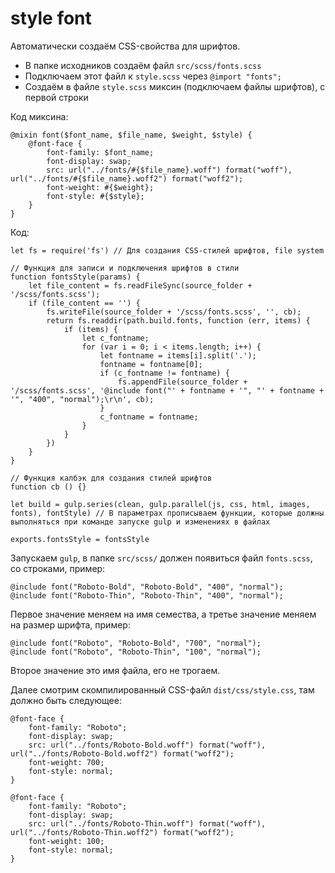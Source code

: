 # style font 
Автоматически создаём CSS-свойства для шрифтов.

- В папке исходников создаём файл `src/scss/fonts.scss`
- Подключаем этот файл к `style.scss` через `@import "fonts";`
- Создаём в файле `style.scss` миксин (подключаем файлы шрифтов), с первой строки

Код миксина:

    @mixin font($font_name, $file_name, $weight, $style) {
        @font-face {
            font-family: $font_name;
            font-display: swap;
            src: url("../fonts/#{$file_name}.woff") format("woff"), url("../fonts/#{$file_name}.woff2") format("woff2");
            font-weight: #{$weight};
            font-style: #{$style};
        }
    }


Код:

    let fs = require('fs') // Для создания CSS-стилей шрифтов, file system

    // Функция для записи и подключения шрифтов в стили
    function fontsStyle(params) {
        let file_content = fs.readFileSync(source_folder + '/scss/fonts.scss');
        if (file_content == '') {
            fs.writeFile(source_folder + '/scss/fonts.scss', '', cb);
            return fs.readdir(path.build.fonts, function (err, items) {
                if (items) {
                    let c_fontname;
                    for (var i = 0; i < items.length; i++) {
                        let fontname = items[i].split('.');
                        fontname = fontname[0];
                        if (c_fontname != fontname) {
                            fs.appendFile(source_folder + '/scss/fonts.scss', '@include font("' + fontname + '", "' + fontname + '", "400", "normal");\r\n', cb);
                        }
                        c_fontname = fontname;
                    }
                }
            })
        }
    }

    // Функция калбэк для создания стилей шрифтов
    function cb () {}

    let build = gulp.series(clean, gulp.parallel(js, css, html, images, fonts), fontStyle) // В параметрах прописываем функции, которые должны выполняться при команде запуске gulp и изменениях в файлах

    exports.fontsStyle = fontsStyle

Запуcкаем `gulp`, в папке `src/scss/` должен появиться файл `fonts.scss`, со строками, пример:

    @include font("Roboto-Bold", "Roboto-Bold", "400", "normal");
    @include font("Roboto-Thin", "Roboto-Thin", "400", "normal");

Первое значение меняем на имя семества, а третье значение меняем на размер шрифта, пример:

    @include font("Roboto", "Roboto-Bold", "700", "normal");
    @include font("Roboto", "Roboto-Thin", "100", "normal");

Второе значение это имя файла, его не трогаем.

Далее смотрим скомпилированный CSS-файл `dist/css/style.css`, там должно быть следующее:

    @font-face {
        font-family: "Roboto";
        font-display: swap;
        src: url("../fonts/Roboto-Bold.woff") format("woff"), url("../fonts/Roboto-Bold.woff2") format("woff2");
        font-weight: 700;
        font-style: normal;
    }

    @font-face {
        font-family: "Roboto";
        font-display: swap;
        src: url("../fonts/Roboto-Thin.woff") format("woff"), url("../fonts/Roboto-Thin.woff2") format("woff2");
        font-weight: 100;
        font-style: normal;
    }
